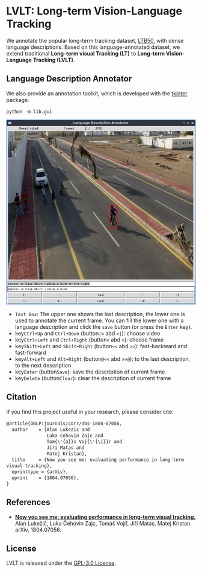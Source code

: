 # LVLT: Long-term Vision-Language Tracking
We annotate the popular long-term tracking dataset, [LTB50](https://arxiv.org/abs/1804.07056), with dense language descriptions.
Based on this language-annotated dataset, we extend traditional **Long-term visual Tracking (LT)** to **Long-term Vision-Language Tracking (LVLT)**.

## Language Description Annotator
We also provide an annotation toolkit, which is developed with the [tkinter](https://docs.python.org/3/library/tkinter.html) package.
```commandline
python -m lib.gui 
```
![](https://github.com/lawpdas/LVLT/blob/main/screen.jpg)
- `Text Box`: The upper one shows the last description, the lower one is used to annotate the current frame. 
You can fill the lower one with a language description and click the `save` button (or press the `Enter` key).
- key`Ctrl+Up` and `Ctrl+Down` (button`|<` abd `>|`): choose video
- key`Ctrl+Left` and `Ctrl+Right` (button`<` abd `>`): choose frame
- key`Shift+Left` and `Shift+Right` (button`<<` abd `>>`): fast-backward and fast-forward
- key`Alt+Left` and `Alt+Right` (button`@<<` abd `>>@`): to the last description, to the next description
- key`Enter` (button`Save`): save the description of current frame
- key`Delete` (button`Clear`): clear the description of current frame


## Citation
If you find this project useful in your research, please consider cite:
```
@article{DBLP:journals/corr/abs-1804-07056,
  author    = {Alan Lukezic and
               Luka Cehovin Zajc and
               Tom{\'{a}}s Voj{\'{\i}}r and
               Jiri Matas and
               Matej Kristan},
  title     = {Now you see me: evaluating performance in long-term visual tracking},
  eprinttype = {arXiv},
  eprint    = {1804.07056},
}
```

## References
- [**Now you see me: evaluating performance in long-term visual tracking.**]((https://arxiv.org/abs/1804.07056)) <br />
Alan Lukežič, Luka Čehovin Zajc, Tomáš Vojíř, Jiří Matas, Matej Kristan. arXiv, 1804.07056.

## License
LVLT is released under the [GPL-3.0 License](https://github.com/lawpdas/LVLT/blob/main/LICENSE).
